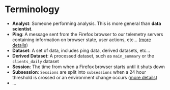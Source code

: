 # Terminology

* **Analyst**: Someone performing analysis.
  This is more general than **data scientist**.
* **Ping**: A message sent from the Firefox browser to our telemetry servers containing information on browser state, user actions, etc...
([more details](https://firefox-source-docs.mozilla.org/toolkit/components/telemetry/telemetry/data/common-ping.html))
* **Dataset**: A set of data, includes ping data, derived datasets, etc...
* **Derived Dataset**: A processed dataset, such as `main_summary` or the
  `clients_daily` dataset
* **Session**: The time from when a Firefox browser starts until it shuts down
* **Subsession**: `Sessions` are split into `subsessions` when a 24 hour threshold is crossed or an environment change occurs
([more details](https://firefox-source-docs.mozilla.org/toolkit/components/telemetry/telemetry/concepts/sessions.html?highlight=subsession))
* ...

